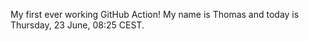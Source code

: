 My first ever working GitHub Action!
My name is Thomas and today is Thursday, 23 June, 08:25 CEST. 
